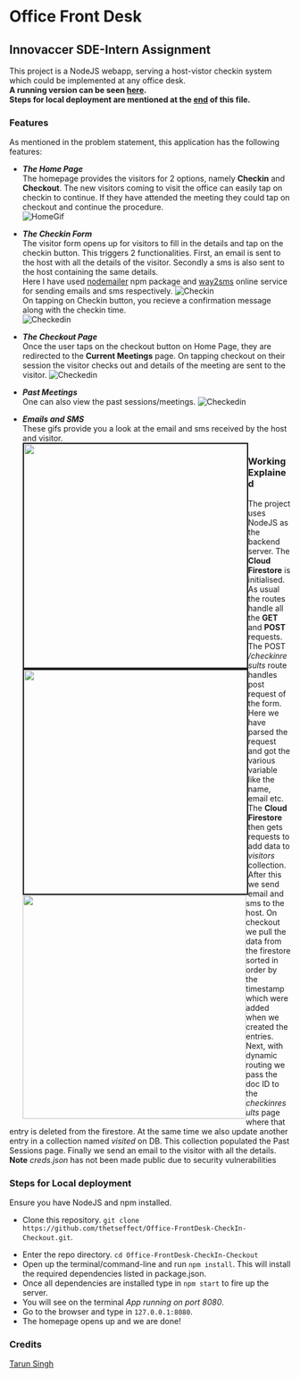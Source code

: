 # Office Front Desk 
## Innovaccer SDE-Intern Assignment
This project is a NodeJS webapp, serving a host-vistor checkin system which could be implemented at any office desk.  
**A running version can be seen [here](https://thawing-gorge-92211.herokuapp.com/).**  
**Steps for local deployment are mentioned at the [end](https://github.com/thetseffect/Office-FrontDesk-CheckIn-Checkout#steps-for-local-deployment) of this file.**
### Features
As mentioned in the problem statement, this application has the following features:  
+ _**The Home Page**_  
  The homepage provides the visitors for 2 options, namely **Checkin** and **Checkout**. The new visitors coming to visit the office can easily tap on checkin to continue. If they have attended the meeting they could tap on checkout and continue the procedure.  
  ![HomeGif](https://github.com/thetseffect/Office-FrontDesk-CheckIn-Checkout/blob/master/GIFs/home.gif)  
+ _**The Checkin Form**_  
  The visitor form opens up for visitors to fill in the details and tap on the checkin button. This triggers 2 functionalities. First, an email is sent to the host with all the details of the visitor. Secondly a sms is also sent to the host containing the same details.  
  Here I have used [nodemailer](https://www.npmjs.com/package/nodemailer) npm package and [way2sms](https://www.way2sms.com/) online service for sending emails and sms respectively.
  ![Checkin](https://github.com/thetseffect/Office-FrontDesk-CheckIn-Checkout/blob/master/GIFs/checkin.gif)  
    On tapping on Checkin button, you recieve a confirmation message along with the checkin time.  
  ![Checkedin](https://github.com/thetseffect/Office-FrontDesk-CheckIn-Checkout/blob/master/GIFs/form.gif)
  
+ _**The Checkout Page**_  
   Once the user taps on the checkout button on Home Page, they are redirected to the **Current Meetings** page. On tapping checkout on their session the visitor checks out and details of the meeting are sent to the visitor.
  ![Checkedin](https://github.com/thetseffect/Office-FrontDesk-CheckIn-Checkout/blob/master/GIFs/checkout.gif)
  
+ _**Past Meetings**_  
    One can also view the past sessions/meetings.
    ![Checkedin](https://github.com/thetseffect/Office-FrontDesk-CheckIn-Checkout/blob/master/GIFs/pastmeets.gif) 
+ _**Emails and SMS**_  
    These gifs provide you a look at the email and sms received by the host and visitor.  
    <img style="float:left;" src="https://github.com/thetseffect/Office-FrontDesk-CheckIn-Checkout/blob/master/GIFs/Screenshot_2019-11-27-01-55-28-934_com.google.android.gm-01.jpeg" height="400px" border = "2"/>
    <img style="float:left;" src="https://github.com/thetseffect/Office-FrontDesk-CheckIn-Checkout/blob/master/GIFs/Screenshot_2019-11-28-00-04-16-056_com.android.mms-01.jpeg" height="400px" border = "2" />
    <img style="float:left;" src="https://github.com/thetseffect/Office-FrontDesk-CheckIn-Checkout/blob/master/GIFs/Screenshot_2019-11-27-23-36-26-848_com.google.android.gm-01.jpeg" height = "400px"/>  
### Working Explained
The project uses NodeJS as the backend server. The **Cloud Firestore** is initialised. As usual the routes handle all the **GET** and **POST** requests. The POST _/checkinresults_ route handles post request of the form. Here we have parsed the request and got the various variable like the name, email etc. The **Cloud Firestore** then gets requests to add data to _visitors_ collection. After this we send email and sms to the host. On checkout we pull the data from the firestore sorted in order by the timestamp which were added when we created the entries. Next, with dynamic routing we pass the doc ID to the _checkinresults_ page where that entry is deleted from the firestore. At the same time we also update another entry in a collection named _visited_ on DB. This collection populated the Past Sessions page. Finally we send an email to the visitor with all the details.   
**Note** _creds.json_ has not been made public due to security vulnerabilities
### Steps for Local deployment  
Ensure you have NodeJS and npm installed.   
+ Clone this repository. `git clone https://github.com/thetseffect/Office-FrontDesk-CheckIn-Checkout.git`.
- Enter the repo directory. `cd Office-FrontDesk-CheckIn-Checkout`
- Open up the terminal/command-line and run `npm install`. This will install the required dependencies listed in package.json.
- Once all dependencies are installed type in `npm start` to fire up the server.
- You will see on the terminal _App running on port 8080_.
- Go to the browser and type in `127.0.0.1:8080`.
- The homepage opens up and we are done!


### Credits
[Tarun Singh](https://www.linkedin.com/in/thetseffect/) 

